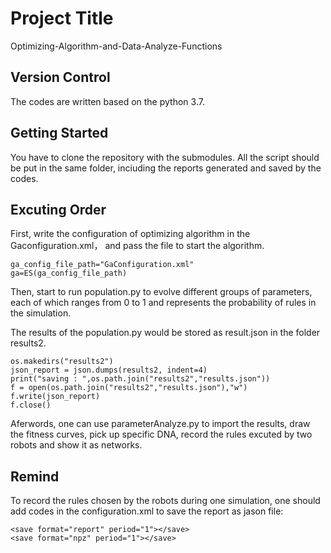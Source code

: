 # Project Title
Optimizing-Algorithm-and-Data-Analyze-Functions

## Version Control
The codes are written based on the python 3.7.

## Getting Started
You have to clone the repository with the submodules.
All the script should be put in the same folder, inciuding the reports generated and saved by the codes.

## Excuting Order
First, write the configuration of optimizing algorithm in the Gaconfiguration.xml， and pass the file to start the algorithm.
```
ga_config_file_path="GaConfiguration.xml"
ga=ES(ga_config_file_path)
```

Then, start to run population.py to evolve different groups of parameters, each of which ranges from 0 to 1 and represents the probability of rules in the simulation.

The results of the population.py would be stored as result.json in the folder results2.
```
os.makedirs("results2")    
json_report = json.dumps(results2, indent=4)
print("saving : ",os.path.join("results2","results.json"))
f = open(os.path.join("results2","results.json"),"w")
f.write(json_report)
f.close()
```
Aferwords, one can use parameterAnalyze.py to import the results, draw the fitness curves, pick up specific DNA, record the rules excuted by two robots and show it as networks.

## Remind
To record the rules chosen by the robots during one simulation, one should add codes in the configuration.xml to save the report as jason file:
```
<save format="report" period="1"></save> 
<save format="npz" period="1"></save>		
```
